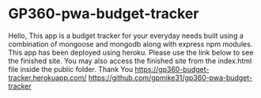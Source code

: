 # GP360-pwa-budget-tracker

Hello,
This app is a budget tracker for your everyday needs built using a combination
of mongoose and mongodb along with express npm modules.
This app has been deployed using heroku. Please use the link below to see the finished site.
You may also access the finished site from the index.html file inside the public folder.
Thank You
https://gp360-budget-tracker.herokuapp.com/
https://github.com/gpmike31/gp360-pwa-budget-tracker